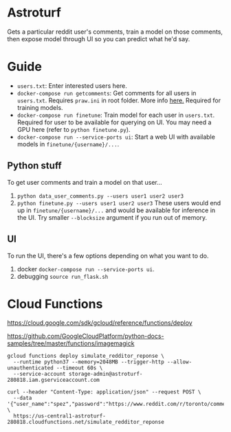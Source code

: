 # Astroturf
Gets a particular reddit user's comments, train a model on those comments, then expose model through UI so you can predict what he'd say.

# Guide
- `users.txt`: Enter interested users here.
- `docker-compose run getcomments`: Get comments for all users in `users.txt`. Requires `praw.ini` in root folder. More info [here.](https://praw.readthedocs.io/en/latest/getting_started/configuration/prawini.html) Required for training models.
- `docker-compose run finetune`: Train model for each user in `users.txt`. Required for user to be available for querying on UI. You may need a GPU here (refer to `python finetune.py`).
- `docker-compose run --service-ports ui`: Start a web UI with available models in `finetune/{username}/...`.

## Python stuff
To get user comments and train a model on that user...
1. `python data_user_comments.py --users user1 user2 user3`
2. `python finetune.py --users user1 user2 user3`
These users would end up in `finetune/{username}/...` and would be available for inference in the UI. Try smaller `--blocksize` argument if you run out of memory.

## UI
To run the UI, there's a few options depending on what you want to do.
1. docker `docker-compose run --service-ports ui`.
2. debugging `source run_flask.sh`

# Cloud Functions
https://cloud.google.com/sdk/gcloud/reference/functions/deploy

https://github.com/GoogleCloudPlatform/python-docs-samples/tree/master/functions/imagemagick

```
gcloud functions deploy simulate_redditor_reponse \
  --runtime python37 --memory=2048MB --trigger-http --allow-unauthenticated --timeout 60s \
  --service-account storage-admin@astroturf-280818.iam.gserviceaccount.com

curl --header "Content-Type: application/json" --request POST \
  --data '{"user_name":"spez","password":"https://www.reddit.com/r/toronto/comments/hkjyjn/city_issues_trespassing_orders_to_demonstrators/fwt4ifw"}' \
  https://us-central1-astroturf-280818.cloudfunctions.net/simulate_redditor_reponse
```


